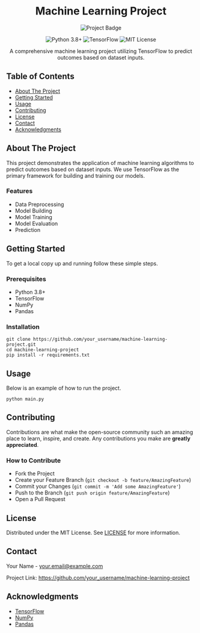 <h1 align="center">Machine Learning Project</h1>

<p align="center">
  <img src="https://img.shields.io/badge/Machine%20Learning-Project-blue" alt="Project Badge">
</p>

<p align="center">
  <img src="https://img.shields.io/badge/Python-3.8%2B-brightgreen" alt="Python 3.8+">
  <img src="https://img.shields.io/badge/Framework-TensorFlow-yellow" alt="TensorFlow">
  <img src="https://img.shields.io/badge/License-MIT-orange" alt="MIT License">
</p>

<p align="center">
  A comprehensive machine learning project utilizing TensorFlow to predict outcomes based on dataset inputs.
</p>

<h2>Table of Contents</h2>
<ul>
  <li><a href="#about-the-project">About The Project</a></li>
  <li><a href="#getting-started">Getting Started</a></li>
  <li><a href="#usage">Usage</a></li>
  <li><a href="#contributing">Contributing</a></li>
  <li><a href="#license">License</a></li>
  <li><a href="#contact">Contact</a></li>
  <li><a href="#acknowledgments">Acknowledgments</a></li>
</ul>

<h2 id="about-the-project">About The Project</h2>
<p>
  This project demonstrates the application of machine learning algorithms to predict outcomes based on dataset inputs. 
  We use TensorFlow as the primary framework for building and training our models.
</p>

<h3>Features</h3>
<ul>
  <li>Data Preprocessing</li>
  <li>Model Building</li>
  <li>Model Training</li>
  <li>Model Evaluation</li>
  <li>Prediction</li>
</ul>

<h2 id="getting-started">Getting Started</h2>
<p>
  To get a local copy up and running follow these simple steps.
</p>

<h3>Prerequisites</h3>
<ul>
  <li>Python 3.8+</li>
  <li>TensorFlow</li>
  <li>NumPy</li>
  <li>Pandas</li>
</ul>

<h3>Installation</h3>
<pre><code>git clone https://github.com/your_username/machine-learning-project.git
cd machine-learning-project
pip install -r requirements.txt
</code></pre>

<h2 id="usage">Usage</h2>
<p>
  Below is an example of how to run the project.
</p>

<pre><code>python main.py</code></pre>

<h2 id="contributing">Contributing</h2>
<p>
  Contributions are what make the open-source community such an amazing place to learn, inspire, and create. Any contributions you make are <strong>greatly appreciated</strong>.
</p>

<h3>How to Contribute</h3>
<ul>
  <li>Fork the Project</li>
  <li>Create your Feature Branch (<code>git checkout -b feature/AmazingFeature</code>)</li>
  <li>Commit your Changes (<code>git commit -m 'Add some AmazingFeature'</code>)</li>
  <li>Push to the Branch (<code>git push origin feature/AmazingFeature</code>)</li>
  <li>Open a Pull Request</li>
</ul>

<h2 id="license">License</h2>
<p>
  Distributed under the MIT License. See <a href="LICENSE.txt">LICENSE</a> for more information.
</p>

<h2 id="contact">Contact</h2>
<p>
  Your Name - <a href="mailto:your.email@example.com">your.email@example.com</a>
</p>
<p>
  Project Link: <a href="https://github.com/your_username/machine-learning-project">https://github.com/your_username/machine-learning-project</a>
</p>

<h2 id="acknowledgments">Acknowledgments</h2>
<ul>
  <li><a href="https://www.tensorflow.org/">TensorFlow</a></li>
  <li><a href="https://numpy.org/">NumPy</a></li>
  <li><a href="https://pandas.pydata.org/">Pandas</a></li>
</ul>
